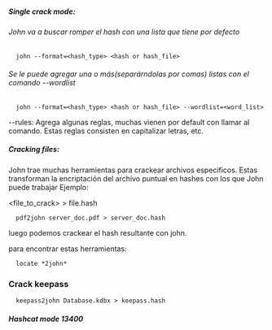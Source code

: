 
##### Single crack mode:
###### John va a buscar romper el hash con una lista que tiene por defecto
      john --format=<hash_type> <hash or hash_file>

###### Se le puede agregar una o más(separárndolas por comas) listas con el comando --wordlist
      john --format=<hash_type> <hash or hash_file> --wordlist=<word_list>

--rules:
Agrega algunas reglas, muchas vienen por default con llamar al comando. Estas reglas consisten en capitalizar letras, etc.

##### Cracking files:
John trae muchas herramientas para crackear archivos específicos. Estas transforman la encriptación del archivo puntual en hashes con los que John puede trabajar
Ejemplo:

 <tool> <file_to_crack> > file.hash

 
      pdf2john server_doc.pdf > server_doc.hash

luego podemos crackear el hash resultante con john.


para encontrar estas herramientas: 

      locate *2john*

### Crack keepass

      keepass2john Database.kdbx > keepass.hash

##### Hashcat mode 13400
